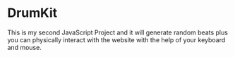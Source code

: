 # DrumKit
This is my second JavaScript Project and it will generate random beats plus you can physically interact with the website with the help of your keyboard and mouse.
